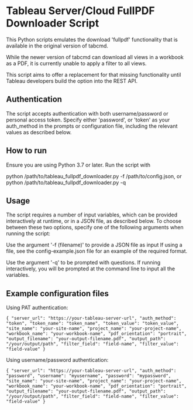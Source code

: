 # Tableau Server/Cloud FullPDF Downloader Script

This Python scripts emulates the download 'fullpdf' functionality that is available in the original version of tabcmd.

While the newer version of tabcmd can download all views in a workbook as a PDF, it is currently unable to apply a filter to all views.

This script aims to offer a replacement for that missing functionality until Tableau developers build the option into the REST API.

## Authentication

The script accepts authentication with both username/password or personal access token. Specify either 'password', or 'token' as your auth_method in the prompts or configuration file, including the relevant values as described below.

## How to run

Ensure you are using Python 3.7 or later. Run the script with

python /path/to/tableau_fullpdf_downloader.py -f /path/to/config.json, or
python /path/to/tableau_fullpdf_downloader.py -q

## Usage

The script requires a number of input variables, which can be provided interactively at runtime, or in a JSON file, as described below. To choose between these two options, specify one of the following arguments when running the script:

Use the argument '-f (filename)' to provide a JSON file as input
If using a file, see the config-example.json file for an example of the required format.

Use the argument '-q' to be prompted with questions.
If running interactively, you will be prompted at the command line to input all the variables.

## Example configuration files

Using PAT authentication:

`{
  "server_url": "https://your-tableau-server-url",
  "auth_method": "token",
  "token_name": "token_name",
  "token_value": "token_value",
  "site_name": "your-site-name",
  "project_name": "your-project-name",
  "workbook_name": "your-workbook-name",
  "pdf_orientation": "portrait",
  "output_filename": "your-output-filename.pdf",
  "output_path": "/your/output/path",
  "filter_field": "field-name",
  "filter_value": "field-value"
}`

Using username/password authentication:

`{
  "server_url": "https://your-tableau-server-url",
  "auth_method": "password",
  "username": "myusername",
  "password": "mypassword",
  "site_name": "your-site-name",
  "project_name": "your-project-name",
  "workbook_name": "your-workbook-name",
  "pdf_orientation": "portrait",
  "output_filename": "your-output-filename.pdf",
  "output_path": "/your/output/path",
  "filter_field": "field-name",
  "filter_value": "field-value"
}`
